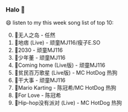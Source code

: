 

### Halo 👋

😄 listen to my this week song list of top 10:

0. 🌈无人之岛 - 任然
1. 🌈地痞 (Live) - 顽童MJ116/瘦子E.SO
2. 🌈2030 - 顽童MJ116
3. 🌈少年董 - 顽童MJ116
4. 🌈Coming home (Live版) - 顽童MJ116
5. 🌈贫民百万歌星 (Live版) - MC HotDog 热狗
6. 🌈干大事 - 顽童MJ116
7. 🌈Mario Karting - 陈冠希/MC HotDog 热狗
8. 🌈For Love - 陈冠希
9. 🌈Hip-hop没有派对 (Live) - MC HotDog 热狗

